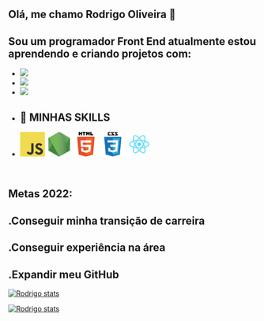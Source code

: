  ## Olá, me chamo Rodrigo Oliveira 👋

## Sou um programador Front End atualmente estou aprendendo e criando projetos com:

   -  <img src="https://img.shields.io/badge/HTML5-E34F26?style=for-the-badge&logo=html5&logoColor=white">
   -  <img src="https://img.shields.io/badge/CSS-239120?&style=for-the-badge&logo=css3&logoColor=white">
   -  <img src="https://img.shields.io/badge/JavaScript-F7DF1E?style=for-the-badge&logo=javascript&logoColor=black">
   
   - ## 🚀 MINHAS SKILLS
   -  <img src="https://raw.githubusercontent.com/github/explore/80688e429a7d4ef2fca1e82350fe8e3517d3494d/topics/javascript/javascript.png" width="50px">  <img     src="https://raw.githubusercontent.com/github/explore/80688e429a7d4ef2fca1e82350fe8e3517d3494d/topics/nodejs/nodejs.png" width="50px"> <img src="https://raw.githubusercontent.com/github/explore/80688e429a7d4ef2fca1e82350fe8e3517d3494d/topics/html/html.png" width="50px"> <img src="https://raw.githubusercontent.com/github/explore/80688e429a7d4ef2fca1e82350fe8e3517d3494d/topics/css/css.png" width="50px"> <img src="https://raw.githubusercontent.com/github/explore/80688e429a7d4ef2fca1e82350fe8e3517d3494d/topics/react/react.png" width="50px">
   <br>
   
   ## Metas 2022: 
   
   ## .Conseguir minha transição de carreira
  
   ## .Conseguir experiência na área
   
   ## .Expandir meu GitHub




[![Rodrigo stats](https://github-readme-stats.vercel.app/api?username=dantas645089)](https://github.com/anuraghazra/github-readme-stats)

[![Rodrigo stats](https://github-readme-stats.vercel.app/api/top-langs/?username=dantas645089)](https://github.com/anuraghazra/github-readme-stats)



